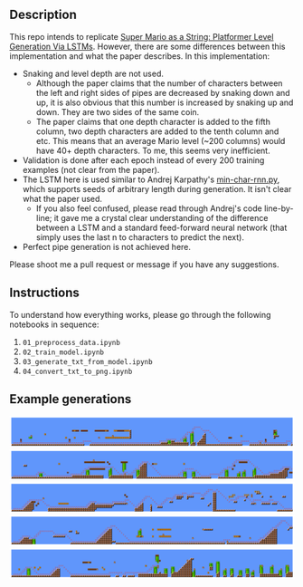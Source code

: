 ## Description

This repo intends to replicate [Super Mario as a String: Platformer Level Generation Via LSTMs](https://arxiv.org/abs/1603.00930). However, there are some differences between this implementation and what the paper describes. In this implementation:

- Snaking and level depth are not used.
   - Although the paper claims that the number of characters between the left and right sides of pipes are decreased by snaking down and up, it is also obvious that this number is increased by snaking up and down. They are two sides of the same coin.
   - The paper claims that one depth character is added to the fifth column, two depth characters are added to the tenth column and etc. This means that an average Mario level (~200 columns) would have 40+ depth characters. To me, this seems very inefficient.
- Validation is done after each epoch instead of every 200 training examples (not clear from the paper).
- The LSTM here is used similar to Andrej Karpathy's [min-char-rnn.py](https://gist.github.com/karpathy/d4dee566867f8291f086), which supports seeds of arbitrary length during generation. It isn't clear what the paper used. 
   - If you also feel confused, please read through Andrej's code line-by-line; it gave me a crystal clear understanding of the difference between a LSTM and a standard feed-forward neural network (that simply uses the last n to characters to predict the next).
- Perfect pipe generation is not achieved here.

Please shoot me a pull request or message if you have any suggestions.

## Instructions

To understand how everything works, please go through the following notebooks in sequence:

1. `01_preprocess_data.ipynb`
2. `02_train_model.ipynb`
3. `03_generate_txt_from_model.ipynb`
4. `04_convert_txt_to_png.ipynb`

## Example generations

<img src="generated_levels_png/1.png">

<img src="generated_levels_png/2.png">

<img src="generated_levels_png/3.png">

<img src="generated_levels_png/4.png">

<img src="generated_levels_png/5.png">
